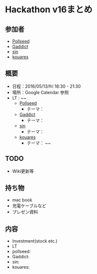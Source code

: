 # Hackathon v16まとめ

## 参加者
* [Pollseed](https://github.com/pollseed)
* [Gaddict](https://github.com/Gaddict)
* [sin](https://github.com/ogasawaraShinnosuke)
* [kouares](https://github.com/kouares)

## 概要
* 日程：2016/05/13/fri 18:30 - 21:30
* 場所：Google Calendar 参照
* LT : 
~~
  * [Pollseed](https://github.com/pollseed)
    * テーマ： []()
  * [Gaddict](https://github.com/Gaddict)
    * テーマ： []()
  * [sin](https://github.com/ogasawaraShinnosuke)
    * テーマ： []()
  * [kouares](https://github.com/kouares)
    * テーマ： []()
~~

## TODO
* Wiki更新等

## 持ち物
* mac book
* 充電ケーブルなど
* プレゼン資料

## 内容
* Investment(stock etc.)
* LT
* pollseed: 
* Gaddict: 
* sin: 
* kouares: 
